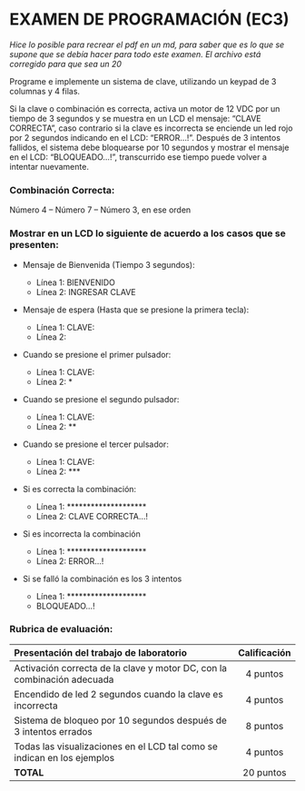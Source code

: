 # EXAMEN DE PROGRAMACIÓN (EC3)

*Hice lo posible para recrear el pdf en un md, para saber que es lo que se supone que se debía hacer para todo este examen.*
*El archivo está corregido para que sea un 20*

Programe e implemente un sistema de clave, utilizando un keypad de 3 columnas y 4 filas.

Si la clave o combinación es correcta, activa un motor de 12 VDC por un tiempo de 3 segundos y se muestra en un LCD el mensaje: “CLAVE CORRECTA”, caso contrario si la clave es incorrecta se enciende un led rojo por 2 segundos indicando en el LCD:
“ERROR…!”. Después de 3 intentos fallidos, el sistema debe bloquearse por 10 segundos y mostrar el mensaje en el LCD: “BLOQUEADO…!”, transcurrido ese tiempo puede volver a intentar nuevamente.

### Combinación Correcta:
Número 4 – Número 7 – Número 3, en ese orden 

### Mostrar en un LCD lo siguiente de acuerdo a los casos que se presenten:
- Mensaje de Bienvenida (Tiempo 3 segundos):
    - Línea 1: BIENVENIDO
    - Línea 2: INGRESAR CLAVE

- Mensaje de espera (Hasta que se presione la primera tecla):
    - Línea 1: CLAVE:
    - Línea 2:

- Cuando se presione el primer pulsador:
    - Línea 1: CLAVE:
    - Línea 2: *

- Cuando se presione el segundo pulsador:
    - Línea 1: CLAVE:
    - Línea 2: **

- Cuando se presione el tercer pulsador:
    - Línea 1: CLAVE:
    - Línea 2: ***

- Si es correcta la combinación:
    - Línea 1: ********************
    - Línea 2: CLAVE CORRECTA…!

- Si es incorrecta la combinación
    - Línea 1: ********************
    - Línea 2: ERROR…!

- Si se falló la combinación es los 3 intentos
    - Línea 1: ********************
    - BLOQUEADO…!

### Rubrica de evaluación:

| **Presentación del trabajo de laboratorio** | **Calificación** |
| :----------- | :-----------: |
| Activación correcta de la clave y motor DC, con la combinación adecuada | 4 puntos |
| Encendido de led 2 segundos cuando la clave es incorrecta | 4 puntos |
| Sistema de bloqueo por 10 segundos después de 3 intentos errados | 8 puntos |
| Todas las visualizaciones en el LCD tal como se indican en los ejemplos | 4 puntos |
| **TOTAL** | 20 puntos |